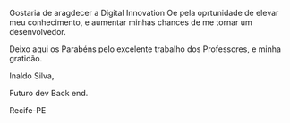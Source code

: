 Gostaria de aragdecer a Digital Innovation Oe pela oprtunidade
de elevar meu conhecimento, e aumentar minhas chances de
me tornar um desenvolvedor.

Deixo aqui os Parabéns pelo excelente trabalho dos Professores,
e minha gratidão.

Inaldo Silva,

Futuro dev Back end.

Recife-PE